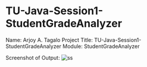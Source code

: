 # TU-Java-Session1-StudentGradeAnalyzer

Name: Arjoy A. Tagalo
Project Title: TU-Java-Session1-StudentGradeAnalyzer
Module: StudentGradeAnalyzer

Screenshot of Output:
![ss](https://github.com/user-attachments/assets/b686a765-d433-4f4c-9acb-7c3520626d05)
